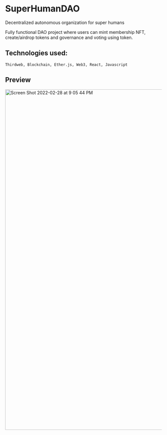 # SuperHumanDAO
Decentralized autonomous organization for super humans

Fully functional DAO project where users can mint membership NFT, create/airdrop tokens and governance and voting using token.  

## Technologies used:
``Thirdweb, Blockchain, Ether.js, Web3, React, Javascript``

## Preview

<img width="1092" alt="Screen Shot 2022-02-28 at 9 05 44 PM" src="https://user-images.githubusercontent.com/10565544/156028461-606c3b62-158a-4de3-a6aa-3f2bf2082e9b.png">
